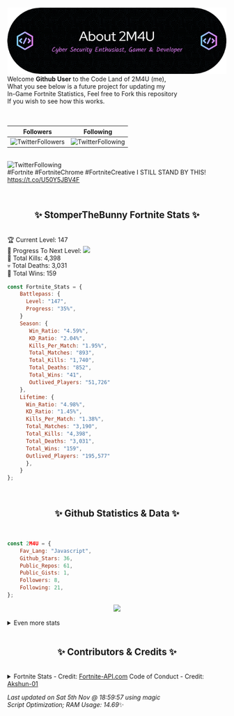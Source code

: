 
  ![Header](./src/github-banner.png)
  <br>
  Welcome **Github User** to the Code Land of 2M4U (me),<br>
  What you see below is a future project for updating my<br>
  In-Game Fortnite Statistics, Feel free to Fork this repository<br>
  If you wish to see how this works.
  <br><br>
  <br>
  
  | Followers  | Following |
  | ---------- |:---------:|
  | ![TwitterFollowers](https://img.shields.io/badge/Twitter%20Followers-78-blue)  | ![TwitterFollowing](https://img.shields.io/badge/Twitter%20Following-219-blue)  |


  <br>![TwitterFollowing](https://img.shields.io/badge/Latest%20Tweet--blue)<br>
  #Fortnite #FortniteChrome #FortniteCreative I STILL STAND BY THIS! https://t.co/U50Y5JBV4F
   
  <br><h2 align="center"> ✨ StomperTheBunny Fortnite Stats ✨</h2><br>
  🏆 Current Level: 147<br>
  🎉 Progress To Next Level: ![](https://geps.dev/progress/35)<br>
  🎯 Total Kills: 4,398<br>
  💀 Total Deaths: 3,031<br>
  👑 Total Wins: 159<br>

```js
const Fortnite_Stats = {
    Battlepass: {
      Level: "147",
      Progress: "35%",    
    }
    Season: { 
       Win_Ratio: "4.59%",
       KD_Ratio: "2.04%",
       Kills_Per_Match: "1.95%",
       Total_Matches: "893",
       Total_Kills: "1,740",
       Total_Deaths: "852",
       Total_Wins: "41",
       Outlived_Players: "51,726"
    },
    Lifetime: {
      Win_Ratio: "4.98%",
      KD_Ratio: "1.45%",
      Kills_Per_Match: "1.38%",
      Total_Matches: "3,190",
      Total_Kills: "4,398",
      Total_Deaths: "3,031",
      Total_Wins: "159",
      Outlived_Players: "195,577"
      },
    }
}; 
```


<br><h2 align="center"> ✨ Github Statistics & Data ✨</h2><br>

```js
const 2M4U = {
    Fav_Lang: "Javascript",
    Github_Stars: 36,
    Public_Repos: 61,
    Public_Gists: 1,
    Followers: 8,
    Following: 21,
}; 
```

<p align="center">
<img src="https://github-readme-streak-stats.herokuapp.com/?user=2M4U&theme=tokyonight">
</p>
<details>
  <summary>
      Even more stats
  </summary>
  <p align="center">
    <img src="https://github-profile-trophy.vercel.app/?username=2M4U&theme=dracula">
    <img src="https://github-readme-stats.vercel.app/api?username=2M4U&theme=tokyonight&count_private=true&show_icons=true&include_all_commits=true">
  </p>
</details>
<br><h2 align="center"> ✨ Contributors & Credits ✨</h2><br>
<details>
  <summary>
      Fortnite Stats - Credit: <a href="https://fortnite-api.com/?utm_source=github.com/2M4U/2M4U">Fortnite-API.com</a>
      Code of Conduct - Credit: <a href="https://github.com/Akshun-01">Akshun-01</a>
  </summary>
</details>

<!-- Last updated on Sat Nov 05 2022 18:59:57 GMT+0000 (Coordinated Universal Time) ;-;-->
<i>Last updated on  Sat 5th Nov @ 18:59:57 using magic<br>
Script Optimization; RAM Usage: 14.69</i>✨